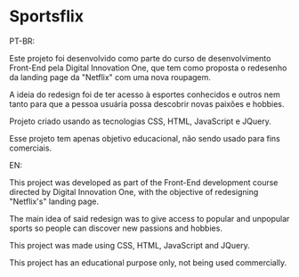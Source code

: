 # Sportsflix
PT-BR:

Este projeto foi desenvolvido como parte do curso de desenvolvimento Front-End pela Digital Innovation One, que tem como proposta o redesenho da landing page da "Netflix" com uma nova roupagem.

A ideia do redesign foi de ter acesso à esportes conhecidos e outros nem tanto para que a pessoa usuária possa descobrir novas paixões e hobbies.

Projeto criado usando as tecnologias CSS, HTML, JavaScript e JQuery.

Esse projeto tem apenas objetivo educacional, não sendo usado para fins comerciais.

EN:

This project was developed as part of the Front-End development course directed by Digital Innovation One, with the objective of redesigning "Netflix's" landing page.

The main idea of said redesign was to give access to popular and unpopular sports so people can discover new passions and hobbies.

This project was made using CSS, HTML, JavaScript and JQuery.

This project has an educational purpose only, not being used commercially.
